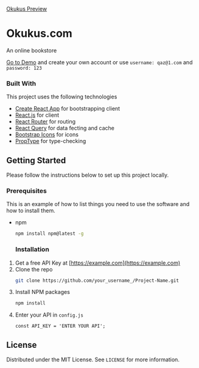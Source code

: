 [Okukus Preview](https://okukus.netlify.app)

# Okukus.com

An online bookstore

<!-- We sell physical copies of all books via the web. -->
[Go to Demo](https://okukus.netlify.app) and create your own account or use `username: qaz@1.com` and `password: 123`

### Built With

This project uses the following technologies

- [Create React App](https://github.com/facebook/create-react-app) for bootstrapping client
- [React.js](https://reactjs.org) for client
- [React Router](https://reacttraining.com/react-router/) for routing
- [React Query](https://react-query.tanstack.com) for data fecting and cache
- [Bootstrap Icons](https://icons.getbootstrap.com) for icons
- [PropType](https://www.npmjs.com/package/prop-types) for type-checking

 <!-- <details open="open">
  <ol>
    <li>
      <a href="#about-the-project">Front-end Tech</a>
      <ul>
        <li><a href="https://reactjs.org">React</a></li>
        <li><a href="https://reactrouter.com">React Router</a></li>
         <li><a href="https://react-query.tanstack.com">React Query</a><li>        
        <li><a href="https://icons.getbootstrap.com">Bootstrap Icons</a><li>    
        <li><a href="https://www.npmjs.com/package/prop-types">prop-types</a><li>    
      </ul>
    </li>
    <li>
      <a href="#getting-started">Back-end Tech</a>
      <ul>
      <li><a href="php.net">PHP</a></li>
      </ul>
    </li>
   
  </ol>
</details> -->

<!-- GETTING STARTED -->

## Getting Started

Please follow the instructions below to set up this project locally.

<!--To get a local copy up and running, please follow these simple example steps.-->

<!-- LICENSE -->

### Prerequisites

This is an example of how to list things you need to use the software and how to install them.

- npm

  ```sh
  npm install npm@latest -g
  ```

  ### Installation

1. Get a free API Key at [https://example.com](https://example.com)
2. Clone the repo
   ```sh
   git clone https://github.com/your_username_/Project-Name.git
   ```
3. Install NPM packages
   ```sh
   npm install
   ```
4. Enter your API in `config.js`
   ```JS
   const API_KEY = 'ENTER YOUR API';
   ```

## License

Distributed under the MIT License. See `LICENSE` for more information.
